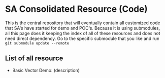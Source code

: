 # SA Consolidated Resource (Code)
This is the central repository that will eventually contain all customized code that SA's have started for demo and POC's. Because it is using submodules, all this page does it keeping the index of all of these resources and does not need direct dependency. Go to the specific submodule that you like and run `git submodule update --remote`

## List of all resource
* Basic Vector Demo: (description)